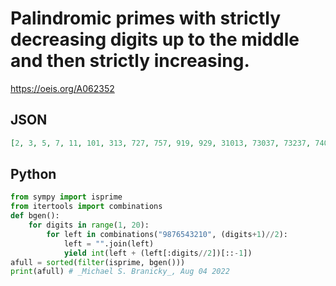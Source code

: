 # Palindromic primes with strictly decreasing digits up to the middle and then strictly increasing\.
https://oeis.org/A062352
## JSON
```JSON
[2, 3, 5, 7, 11, 101, 313, 727, 757, 919, 929, 31013, 73037, 73237, 74047, 76367, 91019, 93139, 93239, 94049, 94349, 96269, 96469, 97379, 97579, 98389, 98689, 7310137, 7521257, 7540457, 7630367, 7632367, 7654567, 9320239, 9610169]
```
## Python
```Python
from sympy import isprime
from itertools import combinations
def bgen():
    for digits in range(1, 20):
        for left in combinations("9876543210", (digits+1)//2):
            left = "".join(left)
            yield int(left + (left[:digits//2])[::-1])
afull = sorted(filter(isprime, bgen()))
print(afull) # _Michael S. Branicky_, Aug 04 2022
```
